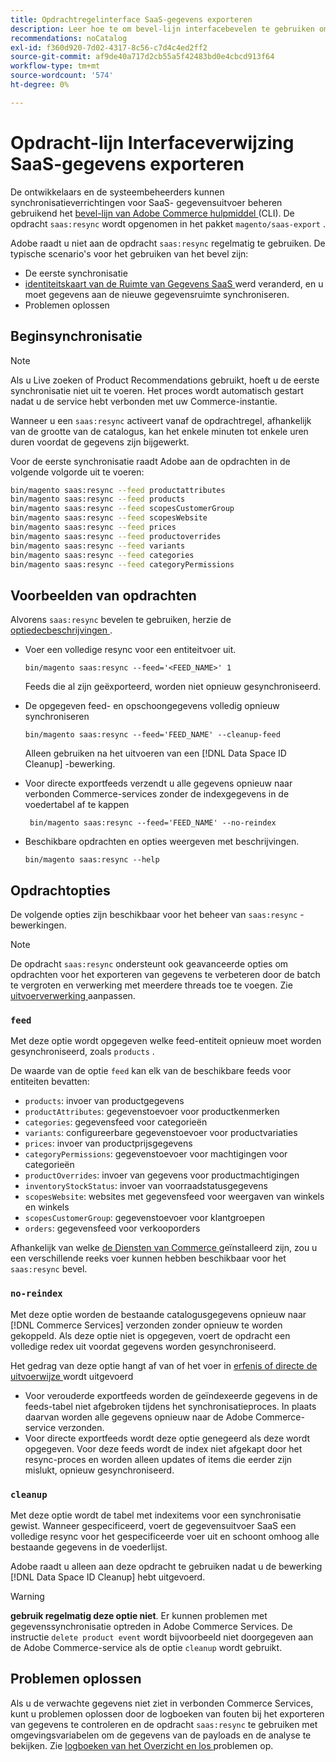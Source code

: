```yaml
---
title: Opdrachtregelinterface SaaS-gegevens exporteren
description: Leer hoe te om bevel-lijn interfacebevelen te gebruiken om voer en processen voor  [!DNL data export extension]  voor de diensten van Adobe Commerce te beheren SaaS.
recommendations: noCatalog
exl-id: f360d920-7d02-4317-8c56-c7d4c4ed2ff2
source-git-commit: af9de40a717d2cb55a5f42483bd0e4cbcd913f64
workflow-type: tm+mt
source-wordcount: '574'
ht-degree: 0%

---
```


# Opdracht-lijn Interfaceverwijzing SaaS-gegevens exporteren

De ontwikkelaars en de systeembeheerders kunnen synchronisatieverrichtingen voor SaaS- gegevensuitvoer beheren gebruikend het [ bevel-lijn van Adobe Commerce hulpmiddel ](https://experienceleague.adobe.com/en/docs/commerce-operations/configuration-guide/cli/config-cli) (CLI). De opdracht `saas:resync` wordt opgenomen in het pakket `magento/saas-export` .

Adobe raadt u niet aan de opdracht `saas:resync` regelmatig te gebruiken. De typische scenario&#39;s voor het gebruiken van het bevel zijn:

- De eerste synchronisatie
- [ identiteitskaart van de Ruimte van Gegevens SaaS ](https://experienceleague.adobe.com/en/docs/commerce-admin/config/services/saas) werd veranderd, en u moet gegevens aan de nieuwe gegevensruimte synchroniseren.
- Problemen oplossen

## Beginsynchronisatie

>[!NOTE]
>Als u Live zoeken of Product Recommendations gebruikt, hoeft u de eerste synchronisatie niet uit te voeren. Het proces wordt automatisch gestart nadat u de service hebt verbonden met uw Commerce-instantie.

Wanneer u een `saas:resync` activeert vanaf de opdrachtregel, afhankelijk van de grootte van de catalogus, kan het enkele minuten tot enkele uren duren voordat de gegevens zijn bijgewerkt.

Voor de eerste synchronisatie raadt Adobe aan de opdrachten in de volgende volgorde uit te voeren:

```bash
bin/magento saas:resync --feed productattributes
bin/magento saas:resync --feed products
bin/magento saas:resync --feed scopesCustomerGroup
bin/magento saas:resync --feed scopesWebsite
bin/magento saas:resync --feed prices
bin/magento saas:resync --feed productoverrides
bin/magento saas:resync --feed variants
bin/magento saas:resync --feed categories
bin/magento saas:resync --feed categoryPermissions
```

## Voorbeelden van opdrachten

Alvorens `saas:resync` bevelen te gebruiken, herzie de [ optiedecbeschrijvingen ](#command-options).

- Voer een volledige resync voor een entiteitvoer uit.

  ```
  bin/magento saas:resync --feed='<FEED_NAME>' 1
  ```

  Feeds die al zijn geëxporteerd, worden niet opnieuw gesynchroniseerd.

- De opgegeven feed- en opschoongegevens volledig opnieuw synchroniseren

  ```
  bin/magento saas:resync --feed='FEED_NAME' --cleanup-feed
  ```

  Alleen gebruiken na het uitvoeren van een [!DNL Data Space ID Cleanup] -bewerking.

- Voor directe exportfeeds verzendt u alle gegevens opnieuw naar verbonden Commerce-services zonder de indexgegevens in de voedertabel af te kappen

  ```
   bin/magento saas:resync --feed='FEED_NAME' --no-reindex
  ```

- Beschikbare opdrachten en opties weergeven met beschrijvingen.

  ```
  bin/magento saas:resync --help
  ```

## Opdrachtopties

De volgende opties zijn beschikbaar voor het beheer van `saas:resync` -bewerkingen.

>[!NOTE]
>
>De opdracht `saas:resync` ondersteunt ook geavanceerde opties om opdrachten voor het exporteren van gegevens te verbeteren door de batch te vergroten en verwerking met meerdere threads toe te voegen. Zie [ uitvoerverwerking ](customize-export-processing.md) aanpassen.

### `feed`

Met deze optie wordt opgegeven welke feed-entiteit opnieuw moet worden gesynchroniseerd, zoals `products` .

De waarde van de optie `feed` kan elk van de beschikbare feeds voor entiteiten bevatten:

- `products`: invoer van productgegevens
- `productAttributes`: gegevenstoevoer voor productkenmerken
- `categories`: gegevensfeed voor categorieën
- `variants`: configureerbare gegevenstoevoer voor productvariaties
- `prices`: invoer van productprijsgegevens
- `categoryPermissions`: gegevenstoevoer voor machtigingen voor categorieën
- `productOverrides`: invoer van gegevens voor productmachtigingen
- `inventoryStockStatus`: invoer van voorraadstatusgegevens
- `scopesWebsite`: websites met gegevensfeed voor weergaven van winkels en winkels
- `scopesCustomerGroup`: gegevenstoevoer voor klantgroepen
- `orders`: gegevensfeed voor verkooporders

Afhankelijk van welke [ de Diensten van Commerce ](../landing/saas.md) geïnstalleerd zijn, zou u een verschillende reeks voer kunnen hebben beschikbaar voor het `saas:resync` bevel.

### `no-reindex`

Met deze optie worden de bestaande catalogusgegevens opnieuw naar [!DNL Commerce Services] verzonden zonder opnieuw te worden gekoppeld. Als deze optie niet is opgegeven, voert de opdracht een volledige redex uit voordat gegevens worden gesynchroniseerd.

Het gedrag van deze optie hangt af van of het voer in [ erfenis of directe de uitvoerwijze ](data-synchronization.md#synchronization-modes) wordt uitgevoerd

- Voor verouderde exportfeeds worden de geïndexeerde gegevens in de feeds-tabel niet afgebroken tijdens het synchronisatieproces. In plaats daarvan worden alle gegevens opnieuw naar de Adobe Commerce-service verzonden.
- Voor directe exportfeeds wordt deze optie genegeerd als deze wordt opgegeven. Voor deze feeds wordt de index niet afgekapt door het resync-proces en worden alleen updates of items die eerder zijn mislukt, opnieuw gesynchroniseerd.

### `cleanup`

Met deze optie wordt de tabel met indexitems voor een synchronisatie gewist. Wanneer gespecificeerd, voert de gegevensuitvoer SaaS een volledige resync voor het gespecificeerde voer uit en schoont omhoog alle bestaande gegevens in de voederlijst.

Adobe raadt u alleen aan deze opdracht te gebruiken nadat u de bewerking [!DNL Data Space ID Cleanup] hebt uitgevoerd.

>[!WARNING]
>
>**gebruik regelmatig deze optie niet**. Er kunnen problemen met gegevenssynchronisatie optreden in Adobe Commerce Services. De instructie `delete product event` wordt bijvoorbeeld niet doorgegeven aan de Adobe Commerce-service als de optie `cleanup` wordt gebruikt.

## Problemen oplossen

Als u de verwachte gegevens niet ziet in verbonden Commerce Services, kunt u problemen oplossen door de logboeken van fouten bij het exporteren van gegevens te controleren en de opdracht `saas:resync` te gebruiken met omgevingsvariabelen om de gegevens van de payloads en de analyse te bekijken. Zie [ logboeken van het Overzicht en los ](troubleshooting-logging.md) problemen op.
